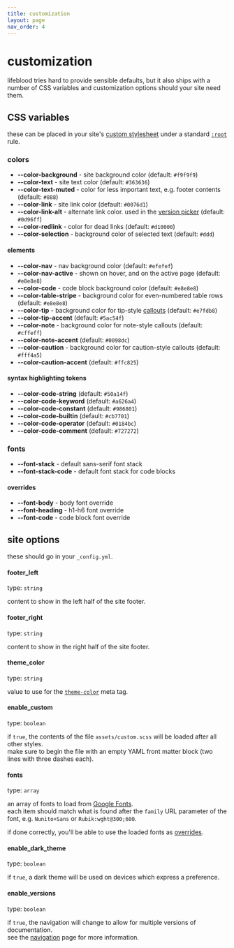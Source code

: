 ```yaml
---
title: customization
layout: page
nav_order: 4
---
```

# customization
lifeblood tries hard to provide sensible defaults, but it also ships with a number of CSS variables and customization options should your site need them.

## CSS variables
these can be placed in your site's [custom stylesheet](#custom) under a standard [`:root`](https://developer.mozilla.org/en-US/docs/Web/CSS/:root) rule.

### colors
- **\--color-background** - site background color (default: `#f9f9f9`)
- **\--color-text** - site text color (default: `#363636`)
- **\--color-text-muted** - color for less important text, e.g. footer contents (default: `#888`)
- **\--color-link** - site link color (default: `#0076d1`)
- **\--color-link-alt** - alternate link color. used in the [version picker](navigation#multiple-versions) (default: `#0d96ff`)
- **\--color-redlink** - color for dead links (default: `#d10000`)
- **\--color-selection** - background color of selected text (default: `#ddd`)

#### elements
- **\--color-nav** - nav background color (default: `#efefef`)
- **\--color-nav-active** - shown on hover, and on the active page (default: `#e8e8e8`)
- **\--color-code** - code block background color (default: `#e8e8e8`)
- **\--color-table-stripe** - background color for even-numbered table rows (default: `#e8e8e8`)
- **\--color-tip** - background color for tip-style [callouts](ui-elements#callouts) (default: `#e7fdb8`)
- **\--color-tip-accent** (default: `#5ac54f`)
- **\--color-note** - background color for note-style callouts (default: `#cffeff`)
- **\--color-note-accent** (default: `#0098dc`)
- **\--color-caution** - background color for caution-style callouts (default: `#fff4a5`)
- **\--color-caution-accent** (default: `#ffc825`)

#### syntax highlighting tokens
- **\--color-code-string** (default: `#50a14f`)
- **\--color-code-keyword** (default: `#a626a4`)
- **\--color-code-constant** (default: `#986801`)
- **\--color-code-builtin** (default: `#cb7701`)
- **\--color-code-operator** (default: `#0184bc`)
- **\--color-code-comment** (default: `#727272`)

### fonts
- **\--font-stack** - default sans-serif font stack
- **\--font-stack-code** - default font stack for code blocks

#### overrides
- **\--font-body** - body font override
- **\--font-heading** - h1-h6 font override
- **\--font-code** - code block font override

## site options
these should go in your `_config.yml`.

#### footer_left
type: `string`

content to show in the left half of the site footer.

#### footer_right
type: `string`

content to show in the right half of the site footer.

#### theme_color
type: `string`

value to use for the [`theme-color`](https://developer.mozilla.org/en-US/docs/Web/HTML/Element/meta/name/theme-color) meta tag.

#### enable_custom
type: `boolean`

if `true`, the contents of the file `assets/custom.scss` will be loaded after all other styles.\
make sure to begin the file with an empty YAML front matter block (two lines with three dashes each).

#### fonts
type: `array`

an array of fonts to load from [Google Fonts](https://fonts.google.com).\
each item should match what is found after the `family` URL parameter of the font, e.g. `Nunito+Sans` or `Rubik:wght@300;600`.

if done correctly, you'll be able to use the loaded fonts as [overrides](#overrides).

#### enable_dark_theme
type: `boolean`

if `true`, a dark theme will be used on devices which express a preference.

#### enable_versions
type: `boolean`

if `true`, the navigation will change to allow for multiple versions of documentation.\
see the [navigation](navigation#multiple-versions) page for more information.
